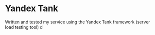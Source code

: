# Yandex Tank

Written and tested my service using the Yandex Tank framework (server load testing tool)
d
